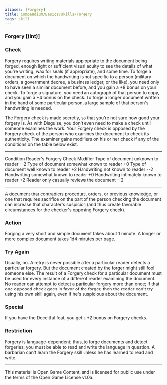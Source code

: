 ```yaml
---
aliases: [Forgery]
title: Compendium/Basics/skills/Forgery
tags: skill
---
```

### Forgery [(Int)]

### Check
Forgery requires writing materials appropriate to the
document being forged, enough light or sufficient visual acuity to see
the details of what you're writing, wax for seals (if appropriate), and
some time. To forge a document on which the handwriting is not specific
to a person (military orders, a government decree, a business ledger, or
the like), you need only to have seen a similar document before, and you
gain a +8 bonus on your check. To forge a signature, you need an
autograph of that person to copy, and you gain a +4 bonus on the check.
To forge a longer document written in the hand of some particular
person, a large sample of that person's handwriting is needed.

The Forgery check is made secretly, so that you're not sure how good
your forgery is. As with Disguise, you don't even need to make a check
until someone examines the work. Your Forgery check is opposed by the
Forgery check of the person who examines the document to check its
authenticity. The examiner gains modifiers on his or her check if any of
the conditions on the table below exist.

  ------------------------------------------- ---------------------------------
  Condition                                   Reader's Forgery Check Modifier
  Type of document unknown to reader          --2
  Type of document somewhat known to reader   +0
  Type of document well known to reader       +2
  Handwriting not known to reader             --2
  Handwriting somewhat known to reader        +0
  Handwriting intimately known to reader      +2
  Reader only casually reviews the document   --2
  ------------------------------------------- ---------------------------------

A document that contradicts procedure, orders, or previous knowledge, or
one that requires sacrifice on the part of the person checking the
document can increase that character's suspicion (and thus create
favorable circumstances for the checker's opposing Forgery check).

### Action
Forging a very short and simple document takes about 1
minute. A longer or more complex document takes 1d4 minutes per page.

### Try Again
Usually, no. A retry is never possible after a particular
reader detects a particular forgery. But the document created by the
forger might still fool someone else. The result of a Forgery check for
a particular document must be used for every instance of a different
reader examining the document. No reader can attempt to detect a
particular forgery more than once; if that one opposed check goes in
favor of the forger, then the reader can't try using his own skill
again, even if he's suspicious about the document.

### Special
If you have the Deceitful feat, you get a +2 bonus on
Forgery checks.

### Restriction
Forgery is language-dependent; thus, to forge documents
and detect forgeries, you must be able to read and write the language in
question. A barbarian can't learn the Forgery skill unless he has
learned to read and write.

---

This material is Open Game Content, and is licensed for public use under
the terms of the Open Game License v1.0a.
